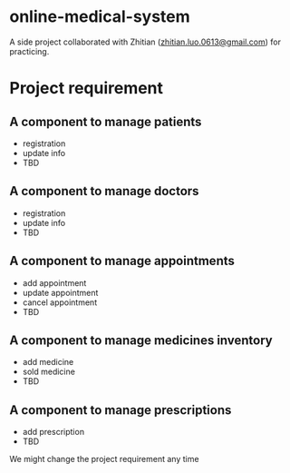 # online-medical-system
A side project collaborated with Zhitian (zhitian.luo.0613@gmail.com) for practicing.


# Project requirement
## A component to manage patients
- registration
- update info
- TBD

## A component to manage doctors
- registration
- update info
- TBD

## A component to manage appointments
- add appointment
- update appointment
- cancel appointment
- TBD

## A component to manage medicines inventory
- add medicine
- sold medicine
- TBD

## A component to manage prescriptions
- add prescription
- TBD

We might change the project requirement any time
